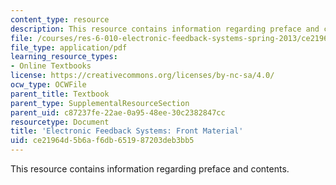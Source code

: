 ```yaml
---
content_type: resource
description: This resource contains information regarding preface and contents.
file: /courses/res-6-010-electronic-feedback-systems-spring-2013/ce21964d5b6af6db651987203deb3bb5_MITRES_6-010S13_frnt_matr.pdf
file_type: application/pdf
learning_resource_types:
- Online Textbooks
license: https://creativecommons.org/licenses/by-nc-sa/4.0/
ocw_type: OCWFile
parent_title: Textbook
parent_type: SupplementalResourceSection
parent_uid: c87237fe-22ae-0a95-48ee-30c2382847cc
resourcetype: Document
title: 'Electronic Feedback Systems: Front Material'
uid: ce21964d-5b6a-f6db-6519-87203deb3bb5
---
```

This resource contains information regarding preface and contents.